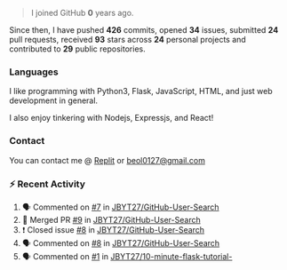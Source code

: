 > I joined GitHub **0** years ago.

Since then, I have pushed **426** commits, opened **34** issues, submitted **24** pull requests, received **93** stars across **24** personal projects and contributed to **29** public repositories.


### Languages
I like programming with Python3, Flask, JavaScript, HTML, and just web development in general.

I also enjoy tinkering with Nodejs, Expressjs, and React!


### Contact
You can contact me @ [Replit](https://replit.com/@JBloves27) or beol0127@gmail.com

### :zap: Recent Activity

<!--START_SECTION:activity-->
1. 🗣 Commented on [#7](https://github.com/JBYT27/GitHub-User-Search/issues/7) in [JBYT27/GitHub-User-Search](https://github.com/JBYT27/GitHub-User-Search)
2. 🎉 Merged PR [#9](https://github.com/JBYT27/GitHub-User-Search/pull/9) in [JBYT27/GitHub-User-Search](https://github.com/JBYT27/GitHub-User-Search)
3. ❗️ Closed issue [#8](https://github.com/JBYT27/GitHub-User-Search/issues/8) in [JBYT27/GitHub-User-Search](https://github.com/JBYT27/GitHub-User-Search)
4. 🗣 Commented on [#8](https://github.com/JBYT27/GitHub-User-Search/issues/8) in [JBYT27/GitHub-User-Search](https://github.com/JBYT27/GitHub-User-Search)
5. 🗣 Commented on [#1](https://github.com/JBYT27/10-minute-flask-tutorial-/issues/1) in [JBYT27/10-minute-flask-tutorial-](https://github.com/JBYT27/10-minute-flask-tutorial-)
<!--END_SECTION:activity-->
